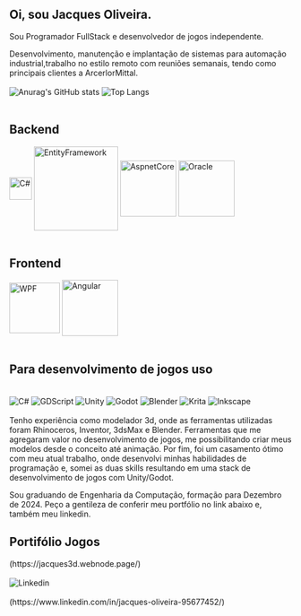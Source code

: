 <div class="container">
<h2>Oi, sou Jacques Oliveira.</h2>
Sou Programador FullStack e desenvolvedor de jogos independente.

Desenvolvimento, manutenção e implantação de sistemas para automação industrial,trabalho
no estilo remoto com reuniões semanais, tendo como principais clientes a ArcerlorMittal.<br/>
<br/>
![Anurag's GitHub stats](https://github-readme-stats.vercel.app/api?username=jacques-oliveira&show_icons=true&theme=github_dark_dimmed&cache_seconds=360&headers=Cache-Control:no-cache)  ![Top Langs](https://github-readme-stats.vercel.app/api/top-langs/?username=jacques-oliveira&layout=compact&theme=github_dark_dimmed&cache_seconds=360&headers=Cache-Control:no-cache)  
<br/>
## Backend 
<div style="display: inline_block">
  <img align="center" width="40" alt="C#" src="https://w7.pngwing.com/pngs/929/60/png-transparent-net-framework-c-net-core-software-framework-mono-studio-purple-studio-violet-thumbnail.png"/>  
  <img align="center" width="150" alt="EntityFramework" src="https://miro.medium.com/v2/resize:fit:720/format:webp/1*zMGK1wUURPDvjp97eSfG-A.jpeg"/> 
  <img align="center" width="100" alt="AspnetCore" src="https://encrypted-tbn2.gstatic.com/images?q=tbn:ANd9GcSrdItwa8EN_meCFMDoFqhfntL9WUNt4sULuAYqum2VeFZRpCFf"/>    
  <img align="center" width="100" alt="Oracle" src="https://proxyjobsupport.com/wp-content/uploads/2020/10/Oracle-1.jpg"/>  
</div>

<br/>
<h2>Frontend</h2>
<div style="display: inline_block">
  <img align="center" width="90" alt="WPF" src="https://cdn.icon-icons.com/icons2/2530/PNG/512/wpf_button_icon_151942.png"/>    
  <img align="center" width="100" alt="Angular" src="https://img.shields.io/badge/Angular-DD0031?style=for-the-badge&logo=angular&logoColor=white"/>  
</div>
<br/>
<h2>Para desenvolvimento de jogos uso</h2>
<div style="display: inline_block"><br/>
  <img align="center" alt="C#" src="https://img.shields.io/badge/C%23-239120?style=for-the-badge&logo=c-sharp&logoColor=white"/>  
  <img align="center" alt="GDScript" src="https://img.shields.io/badge/GDScript-white?style=for-the-badge&color=blue"/>  
  <img align="center" alt="Unity" src="https://img.shields.io/badge/Unity-100000?style=for-the-badge&logo=unity&logoColor=white"/>  
  <img align="center" alt="Godot" src="https://img.shields.io/badge/GODOT-%23000000.svg?style=for-the-badge&logo=godot-engine"/>  
  <img align="center" alt="Blender" src="https://img.shields.io/badge/blender-%23F5792A.svg?style=for-the-badge&logo=blender&logoColor=white"/> 
  <img align="center" alt="Krita" src="https://img.shields.io/badge/Krita-203759?style=for-the-badge&logo=krita&logoColor=EEF37B"/>
  <img align="center" alt="Inkscape" src="https://img.shields.io/badge/Inkscape-000000?style=for-the-badge&logo=Inkscape&logoColor=white"/>  
</div><br/>  
  Tenho experiência como modelador 3d, onde as ferramentas utilizadas
  foram Rhinoceros, Inventor, 3dsMax e Blender. Ferramentas que me agregaram
  valor no desenvolvimento de jogos, me possibilitando criar meus modelos desde
  o conceito até animação.
  Por fim, foi um casamento ótimo com meu atual trabalho, onde desenvolvi minhas
  habilidades de programação e, somei as duas skills resultando em uma stack de
  desenvolvimento de jogos com Unity/Godot. 

  Sou graduando de Engenharia da Computação, formação para Dezembro de 2024.
  Peço a gentileza de conferir meu portfólio no link abaixo e,
  também meu linkedin.
<h2>Portifólio Jogos</h2>
(https://jacques3d.webnode.page/)<br/>

<div style="display: inline_block"><br/>
  <img align="center" alt="Linkedin" src="https://img.shields.io/badge/LinkedIn-0077B5?style=for-the-badge&logo=linkedin&logoColor=white"/>  
</div><br/>
(https://www.linkedin.com/in/jacques-oliveira-95677452/)

</div>



